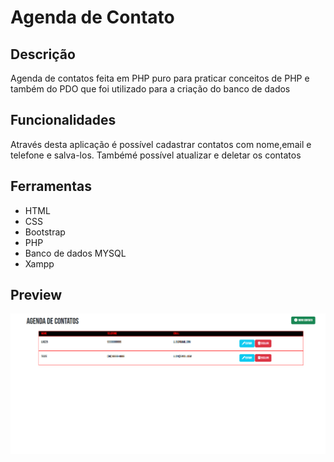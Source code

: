 # Agenda de Contato

## Descrição
Agenda de contatos feita em PHP puro para praticar conceitos de PHP e também do PDO que foi utilizado para a criação do banco de dados

## Funcionalidades
Através desta aplicação é possível cadastrar contatos com nome,email e telefone e salva-los. Tambémé possível atualizar e deletar os contatos

## Ferramentas
- HTML
- CSS
- Bootstrap
- PHP
- Banco de dados MYSQL
- Xampp
  
 ## Preview
<img src="/img/agenda-contatos.png">
